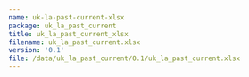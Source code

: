 ```yaml
---
name: uk-la-past-current-xlsx
package: uk_la_past_current
title: uk_la_past_current_xlsx
filename: uk_la_past_current.xlsx
version: '0.1'
file: /data/uk_la_past_current/0.1/uk_la_past_current.xlsx
---
```

